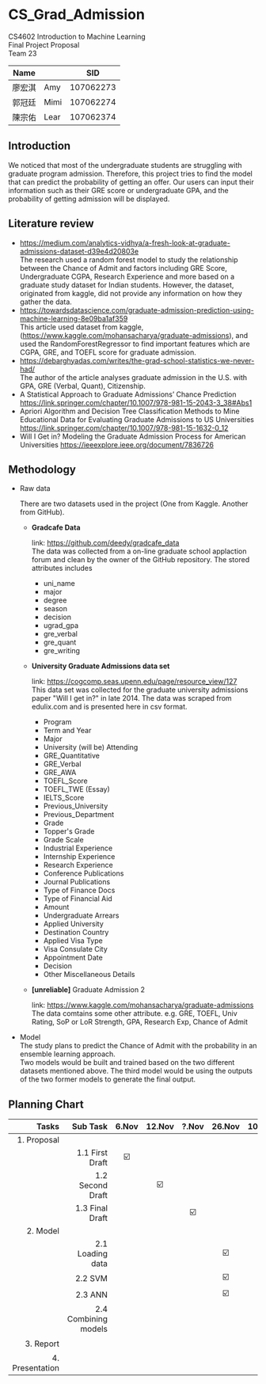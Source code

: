 # CS_Grad_Admission
CS4602 Introduction to Machine Learning <br>
Final Project Proposal <br>
Team 23 <br>

| Name   	|      	| SID       	|
|--------	|------	|-----------	|
| 廖宏淇 	| Amy  	| 107062273 	|
| 郭冠廷 	| Mimi 	| 107062274 	|
| 陳宗佑 	| Lear 	| 107062374 	|




## Introduction

  We noticed that most of the undergraduate students are struggling with graduate program admission. Therefore, this project tries to find the model that can predict the probability of getting an offer. Our users can input their information such as their GRE score or undergraduate GPA, and the probability of getting admission will be displayed.

## Literature review
- https://medium.com/analytics-vidhya/a-fresh-look-at-graduate-admissions-dataset-d39e4d20803e <br>
  The research used a random forest model to study the relationship between the Chance of Admit and factors including GRE Score, Undergraduate CGPA, Research Experience and more based on a graduate study dataset for Indian students. However, the dataset, originated from kaggle, did not provide any information on how they gather the data.
- https://towardsdatascience.com/graduate-admission-prediction-using-machine-learning-8e09ba1af359 <br>
  This article used dataset from kaggle, (https://www.kaggle.com/mohansacharya/graduate-admissions), and used the RandomForestRegressor to find important features which are CGPA, GRE, and TOEFL score for graduate admission.
- https://debarghyadas.com/writes/the-grad-school-statistics-we-never-had/ <br>
  The author of the article analyses graduate admission in the U.S. with GPA, GRE (Verbal, Quant), Citizenship.  
- A Statistical Approach to Graduate Admissions’ Chance Prediction
  https://link.springer.com/chapter/10.1007/978-981-15-2043-3_38#Abs1
- Apriori Algorithm and Decision Tree Classification Methods to Mine Educational Data for Evaluating Graduate Admissions to US Universities
  https://link.springer.com/chapter/10.1007/978-981-15-1632-0_12
- Will I Get in? Modeling the Graduate Admission Process for American Universities
  https://ieeexplore.ieee.org/document/7836726


## Methodology

- Raw data

  There are two datasets used in the project (One from Kaggle. Another from GitHub).
  
  - **Gradcafe Data**
  
    link: https://github.com/deedy/gradcafe_data <br>
    The data was collected from a on-line graduate school applaction forum and clean by the owner of the GitHub repository.
    The stored attributes includes 
    
    - uni_name
    - major
    - degree
    - season
    - decision
    - ugrad_gpa
    - gre_verbal
    - gre_quant
    - gre_writing
    
  - **University Graduate Admissions data set**
    
    link: https://cogcomp.seas.upenn.edu/page/resource_view/127 <br>
    This data set was collected for the graduate university admissions paper "Will I get in?" in late 2014. The data was scraped from edulix.com and is     presented here in csv format.
    
    - Program
    - Term and Year
    - Major
    - University (will be) Attending
    - GRE_Quantitative
    - GRE_Verbal
    - GRE_AWA
    - TOEFL_Score
    - TOEFL_TWE (Essay)
    - IELTS_Score
    - Previous_University
    - Previous_Department
    - Grade
    - Topper's Grade
    - Grade Scale
    - Industrial Experience
    - Internship Experience
    - Research Experience
    - Conference Publications
    - Journal Publications
    - Type of Finance Docs
    - Type of Financial Aid
    - Amount
    - Undergraduate Arrears
    - Applied University
    - Destination Country
    - Applied Visa Type
    - Visa Consulate City
    - Appointment Date
    - Decision
    - Other Miscellaneous Details
    
    
  - **[unreliable]** Graduate Admission 2

    link: https://www.kaggle.com/mohansacharya/graduate-admissions <br>
    The data comtains some other attribute. e.g. GRE, TOEFL, Univ Rating, SoP or LoR Strength, GPA, Research Exp, Chance of Admit
    

- Model <br>
  The study plans to predict the Chance of Admit with the probability in an ensemble learning approach. <br>
  Two models would be built and trained based on the two different datasets mentioned above. The third model would be using the outputs of the two former models to generate the final output. 

## Planning Chart

|           Tasks 	|             Sub Task 	| 6.Nov 	| 12.Nov 	| ?.Nov 	| 26.Nov 	| 10.Dec 	| 20.Dec 	| 10.Jan 	|
|----------------:	|---------------------:	|:-----:	|:------:	|:-----:	|:------:	|:------:	|:------:	|:------:	|
|     1. Proposal 	|                      	|       	|        	|       	|        	|        	|        	|        	|
|                 	|      1.1 First Draft 	|   ☑️   	|        	|       	|        	|        	|        	|        	|
|                 	|     1.2 Second Draft 	|       	|    ☑️   	|       	|        	|        	|        	|        	|
|                 	|      1.3 Final Draft 	|       	|        	|   ☑️   	|        	|        	|        	|        	|
|        2. Model 	|                      	|       	|        	|       	|        	|        	|        	|        	|
|                 	|     2.1 Loading data 	|       	|        	|       	|    ☑️   	|        	|        	|        	|
|                 	|              2.2 SVM 	|       	|        	|       	|    ☑️   	|        	|        	|        	|
|                 	|              2.3 ANN 	|       	|        	|       	|    ☑️   	|        	|        	|        	|
|                 	| 2.4 Combining models 	|       	|        	|       	|        	|    ☑️   	|        	|        	|
|       3. Report 	|                      	|       	|        	|       	|        	|        	|    ☑️   	|        	|
| 4. Presentation 	|                      	|       	|        	|       	|        	|        	|        	|    ☑️   	|
